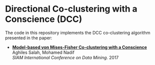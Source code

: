 # Directional Co-clustering with a Conscience (DCC)

The code in this repository implements the DCC co-clustering algorithm presented in the paper: 
- **[Model-based von Mises-Fisher Co-clustering with a Conscience](https://epubs.siam.org/doi/pdf/10.1137/1.9781611974973.28)** <br/>Aghiles Salah, Mohamed Nadif<br/>*SIAM International Conference on Data Mining*. 2017 
 
